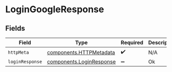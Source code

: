 # LoginGoogleResponse


## Fields

| Field                                                                | Type                                                                 | Required                                                             | Description                                                          |
| -------------------------------------------------------------------- | -------------------------------------------------------------------- | -------------------------------------------------------------------- | -------------------------------------------------------------------- |
| `httpMeta`                                                           | [components.HTTPMetadata](../../models/components/httpmetadata.md)   | :heavy_check_mark:                                                   | N/A                                                                  |
| `loginResponse`                                                      | [components.LoginResponse](../../models/components/loginresponse.md) | :heavy_minus_sign:                                                   | Ok                                                                   |